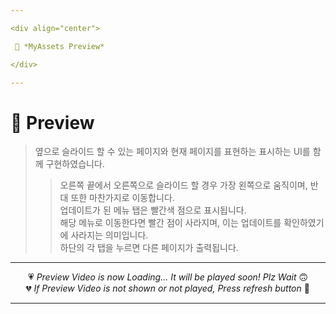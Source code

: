 ```yaml
---

<div align="center">

 💛 *MyAssets Preview*

</div>

---
```


# 📱 Preview

> 옆으로 슬라이드 할 수 있는 페이지와 현재 페이지를 표현하는 표시하는 UI를 함께 구현하였습니다.  
> > 오른쪽 끝에서 오른쪽으로 슬라이드 할 경우 가장 왼쪽으로 움직이며, 반대 또한 마찬가지로 이동합니다.  
> 업데이트가 된 메뉴 탭은 빨간색 점으로 표시됩니다.  
> > 해당 메뉴로 이동한다면 빨간 점이 사라지며, 이는 업데이트를 확인하였기에 사라지는 의미입니다.  
> 하단의 각 탭을 누르면 다른 페이지가 출력됩니다.  

---

<div align="center">

💗 *Preview Video is now Loading... It will be played soon! Plz Wait* 🙃  
💔 *If Preview Video is not shown or not played, Press refresh button* 🫥

</div>

---